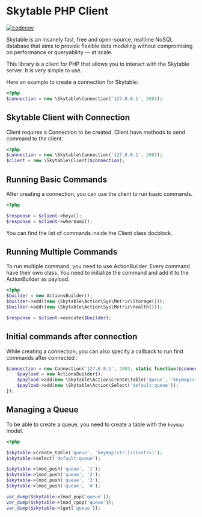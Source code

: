 # Skytable PHP Client

[![codecov](https://codecov.io/gh/hkulekci/skytable-php/branch/master/graph/badge.svg?token=93THAX1ZPN)](https://codecov.io/gh/hkulekci/skytable-php)

Skytable is an insanely fast, free and open-source, realtime NoSQL database that aims to provide flexible data 
modeling without compromising on performance or queryability — at scale.

This library is a client for PHP that allows you to interact with the Skytable server. It is very simple to use. 

Here an example to create a connection for Skytable:

```php
<?php
$connection = new \Skytable\Connection('127.0.0.1', 2003);
```

## Skytable Client with Connection

Client requires a Connection to be created. Client have methods to send command to the client.

```php
<?php
$connection = new \Skytable\Connection('127.0.0.1', 2003);
$client = new \Skytable\Client($connection);
```

## Running Basic Commands

After creating a connection, you can use the client to run basic commands.

```php
<?php

$response = $client->heya();
$response = $client->whereami();
```

You can find the list of commands inside the Client class docblock. 

## Running Multiple Commands

To run multiple command, you need to use ActionBuilder. Every command have their own class. You need to initialize 
the command and add it to the ActionBuilder as payload.

```php
<?php
$builder = new ActionsBuilder();
$builder->add((new \Skytable\Action\Sys\Metric\Storage()));
$builder->add((new \Skytable\Action\Sys\Metric\Health()));

$response = $client->execute($builder);
```


## Initial commands after connection
While creating a connection, you can also specify a callback to run first commands after connected : 

```php
$connection = new Connection('127.0.0.1', 2003, static function($connection) {
    $payload = new ActionsBuilder();
    $payload->add(new \Skytable\Action\Create\Table('queue', 'keymap(str, list<str>)'));
    $payload->add(new \Skytable\Action\Select('default:queue'));
});
```

## Managing a Queue

To be able to create a queue, you need to create a table with the `keymap` model.

```php
<?php

$skytable->create_table('queue', 'keymap(str,list<str>)');
$skytable->select('default:queue');

$skytable->lmod_push('queue', '1');
$skytable->lmod_push('queue', '2');
$skytable->lmod_push('queue', '3');
$skytable->lmod_push('queue', '4');

var_dump($skytable->lmod_pop('queue'));
var_dump($skytable->lmod_rpop('queue'));
var_dump($skytable->lget('queue'));
```
